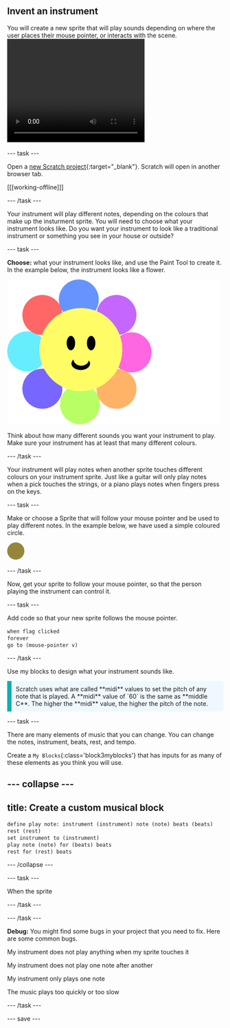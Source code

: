 ## Invent an instrument

<div style="display: flex; flex-wrap: wrap">
<div style="flex-basis: 200px; flex-grow: 1; margin-right: 15px;">
You will create a new sprite that will play sounds depending on where the user places their mouse pointer, or interacts with the scene.
</div>
<div>
 <video width="320" height="240" controls>
  <source src="step-2-demo.mp4" type="video/mp4">
  Your browser does not support mp4 video.
</video> 
</div>
</div>

--- task ---

Open a [new Scratch project](http://rpf.io/scratch-new){:target="_blank"}. Scratch will open in another browser tab.

[[[working-offline]]]

--- /task ---

Your instrument will play different notes, depending on the colours that make up the insturment sprite. You will need to choose what your instrument looks like. Do you want your instrument to look like a traditional instrument or something you see in your house or outside?

--- task ---

**Choose:** what your instrument looks like, and use the Paint Tool to create it. In the example below, the instrument looks like a flower. 

![a sprite shaped like a flower with petals of different colours](images/flower.svg)

Think about how many different sounds you want your instrument to play. Make sure your instrument has at least that many different colours.

--- /task ---

Your instrument will play notes when another sprite touches different colours on your instrument sprite. Just like a guitar will only play notes when a pick touches the strings, or a piano plays notes when fingers press on the keys.

--- task ---

Make or choose a Sprite that will follow your mouse pointer and be used to play different notes. In the example below, we have used a simple coloured circle.

![small gold circle sprite](images/pick.svg)

--- /task ---

Now, get your sprite to follow your mouse pointer, so that the person playing the instrument can control it.

--- task ---

Add code so that your new sprite follows the mouse pointer.

```blocks3
when flag clicked
forever
go to (mouse-pointer v)
```
--- /task ---

Use my blocks to design what your instrument sounds like.

<p style='border-left: solid; border-width:10px; border-color: #0faeb0; background-color: aliceblue; padding: 10px;'>Scratch uses what are called **midi** values to set the pitch of any note that is played. A **midi** value of `60` is the same as **middle C**. The higher the **midi** value, the higher the pitch of the note.
</p>


--- task ---

There are many elements of music that you can change. You can change the notes, instrument, beats, rest, and tempo.

Create a `My Blocks`{:class='block3myblocks'} that has inputs for as many of these elements as you think you will use.

--- collapse ---
---
title: Create a custom musical block
---


```blocks3
define play note: instrument (instrument) note (note) beats (beats) rest (rest)
set instrument to (instrument)
play note (note) for (beats) beats
rest for (rest) beats
```

--- /collapse ---

--- task ---

When the sprite 

--- /task ---


--- /task ---

**Debug:** You might find some bugs in your project that you need to fix. Here are some common bugs.

My instrument does not play anything when my sprite touches it

My instrument does not play one note after another

My instrument only plays one note

The music plays too quickly or too slow



--- /task ---

--- save ---

